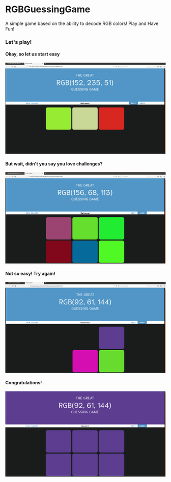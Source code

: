 # RGBGuessingGame
A simple game based on the ability to decode RGB colors! Play and Have Fun!

### Let's play! ###

#### Okay, so let us start easy ####
![Alt text](Screenshots/Easy-start.png?raw=true "Easy Mode")

#### But wait, didn't you say you love challenges? ####
![Alt text](Screenshots/Hard-start.png?raw=true "Hard Mode")

#### Not so easy! Try again! ####
![Alt text](Screenshots/Incorrect.png?raw=true "Incorrect Choice")

#### Congratulations! #### 
![Alt text](Screenshots/Correct.png?raw=true "Correct Choice")
